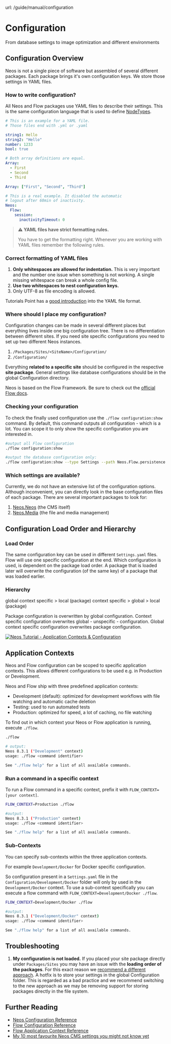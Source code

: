 url: /guide/manual/configuration
# Configuration

From database settings to image optimization and different environments

## Configuration Overview

Neos is not a single piece of software but assembled of several different packages. Each package brings it's own configuration keys. We store those settings in YAML files.

### How to write configuration?

All Neos and Flow packages use YAML files to describe their settings. This is the same configuration language that is used to define [NodeTypes](/guide/manual/content-repository/nodetype-definition).

```yaml
# This is an example for a YAML file.
# Those files end with .yml or .yaml

string1: Hello
string2: "Hello"
number: 1233
bool: true

# Both array definitions are equal.
Array:
  - First
  - Second
  - Third

Array: ["First", "Second", "Third"]

# This is a real example. It disabled the automatic
# logout after 60min of inactivity.
Neos:
  Flow:
    session:
      inactivityTimeout: 0

```

> **⚠️ YAML files have strict formatting rules.**
> 
> You have to get the formatting right. Whenever you are working with YAML files remember the following rules.

### Correct formatting of YAML files

1.  **Only whitespaces are allowed for indentation.** This is very important and the number one issue when something is not working. A single missing whitespace can break a whole config file.
2.  **Use two whitespaces to nest configuration keys.**
3.  Only UTF-8 as file encoding is allowed.

Tutorials Point has a [good introduction](https://www.tutorialspoint.com/yaml/yaml_quick_guide.htm) into the YAML file format.

### Where should I place my configuration?

Configuration changes can be made in several different places but everything lives inside one big configuration tree. There is no differentiation between different sites. If you need site specific configurations you need to set up two different Neos instances.

1.  `/Packages/Sites/<SiteName>/Configuration/`
2.  `/Configuration/`

Everything **related to a specific site** should be configured in the respective **site package**. General settings like database configurations should be in the global Configuration directory.

Neos is based on the Flow Framework. Be sure to check out the [official Flow docs](https://flowframework.readthedocs.io/en/stable/TheDefinitiveGuide/PartIII/Configuration.html).

### Checking your configuration

To check the finally used configuration use the `./flow configuration:show` command. By default, this command outputs all configuration - which is a lot. You can scope it to only show the specific configuration you are interested in.

```bash
#output all Flow configuration
./flow configuration:show
```

```bash
#output the database configuration only:
./flow configuration:show --type Settings --path Neos.Flow.persistence.backendOptions
```

### Which settings are available?

Currently, we do not have an extensive list of the configuration options. Although inconvenient, you can directly look in the base configuration files of each package. There are several important packages to look for:

1.  [Neos.Neos](https://github.com/neos/neos-development-collection/blob/master/Neos.Neos/Configuration/Settings.yaml) (the CMS itself)
2.  [Neos.Media](https://github.com/neos/neos-development-collection/blob/master/Neos.Media/Configuration/Settings.yaml) (the file and media management)

## Configuration Load Order and Hierarchy

### Load Order

The same configuration key can be used in different `Settings.yaml` files. Flow will use one specific configuration at the end. Which configuration is used, is dependent on the package load order. A package that is loaded later will overwrite the configuration (of the same key) of a package that was loaded earlier.

### Hierarchy

global context specific > local (package) context specific > global > local (package)

Package configuration is overwritten by global configuration. Context specific configuration overwrites global - unspecific - configuration. Global context specific configuration overwrites package configuration.

[![Neos Tutorial - Application Contexts & Configuration](/_Resources/Persistent/5e76780b583c3900e8be80013f53c3e01f9d3b16/Youtube-AgLxbMMOgg0-maxresdefault.jpg)](https://www.youtube.com/watch?v=AgLxbMMOgg0)

## Application Contexts

Neos and Flow configuration can be scoped to specific application contexts. This allows different configurations to be used e.g. in Production or Development. 

Neos and Flow ship with three predefined application contexts:

*   Development (default): optimized for development workflows with file watching and automatic cache deletion
*   Testing: used to run automated tests
*   Production: optimized for speed, a lot of caching, no file watching

To find out in which context your Neos or Flow application is running, execute `./flow`.

```bash
./flow

# output:
Neos 8.3.1 ("Development" context)
usage: ./flow <command identifier>

See "./flow help" for a list of all available commands.
```

### Run a command in a specific context

To run a Flow command in a specific context, prefix it with `FLOW_CONTEXT=[your context]`.

```bash
FLOW_CONTEXT=Production ./flow

#output:
Neos 8.3.1 ("Production" context)
usage: ./flow <command identifier>

See "./flow help" for a list of all available commands.
```

### Sub-Contexts

You can specify sub-contexts within the three application contexts.

For example `Development/Docker` for Docker specific configuration.

So configuration present in a `Settings.yaml` file in the `Configuration/Development/Docker` folder will only by used in the `Development/Docker` context. To use a sub-context specifically you can execute a flow command with `FLOW_CONTEXT=Development/Docker ./flow`.

```bash
FLOW_CONTEXT=Development/Docker ./flow

#output:
Neos 8.3.1 ("Development/Docker" context)
usage: ./flow <command identifier>

See "./flow help" for a list of all available commands.
```

## Troubleshooting

1.  **My configuration is not loaded.** If you placed your site package directly under `Packages/Sites` you may have an issue with the **loading order of the packages**. For this exact reason we [recommend a different approach](/guide/manual/dependency-management). A hotfix is to store your settings in the global Configuration folder. This is regarded as a bad practice and we recommend switching to the new approach as we may be removing support for storing packages directly in the file system.

## Further Reading

*   [Neos Configuration Reference](https://neos.readthedocs.io/en/stable/References/Configuration/Configuration.html)
*   [Flow Configuration Reference](https://flowframework.readthedocs.io/en/stable/TheDefinitiveGuide/PartIII/Configuration.html)
*   [Flow Application Context Reference](https://neos.github.io/flow/8.2/Neos/Flow/Core/ApplicationContext.html)
*   [My 10 most favourite Neos CMS settings you might not know yet](/tutorials/my-10-most-favourite-neos-cms-settings-you-might-not-know-yet)